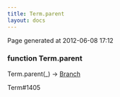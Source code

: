 ```yaml
---
title: Term.parent
layout: docs
---
```


<div class="bottom_right_note">Page generated at 2012-06-08 17:12</div>
<h3><span class="minor">function</span> Term.parent</h3>

Term.parent(_) -> <a href="/docs/Branch.html">Branch</a>
<p></p>

<p><span class="extra_minor">Term#1405</span></p>
